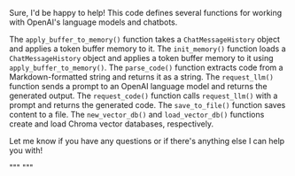 Sure, I'd be happy to help! This code defines several functions for working with OpenAI's language models and chatbots. 

The `apply_buffer_to_memory()` function takes a `ChatMessageHistory` object and applies a token buffer memory to it. The `init_memory()` function loads a `ChatMessageHistory` object and applies a token buffer memory to it using `apply_buffer_to_memory()`. The `parse_code()` function extracts code from a Markdown-formatted string and returns it as a string. The `request_llm()` function sends a prompt to an OpenAI language model and returns the generated output. The `request_code()` function calls `request_llm()` with a prompt and returns the generated code. The `save_to_file()` function saves content to a file. The `new_vector_db()` and `load_vector_db()` functions create and load Chroma vector databases, respectively.

Let me know if you have any questions or if there's anything else I can help you with!

"""
"""
